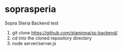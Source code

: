 # soprasperia
Sopra Steria Backend test

1. git clone https://github.com/staminna/ss-backend/
2. cd into the cloned repository directory
3. node server/server.js
